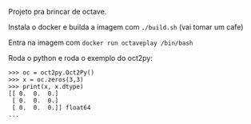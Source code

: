 Projeto pra brincar de octave.

Instala o docker e builda a imagem com `./build.sh` (vai tomar um cafe)

Entra na imagem com `docker run octaveplay /bin/bash`

Roda o python e roda o exemplo do oct2py:

```
>>> oc = oct2py.Oct2Py()
>>> x = oc.zeros(3,3)
>>> print(x, x.dtype)
[[ 0.  0.  0.]
 [ 0.  0.  0.]
 [ 0.  0.  0.]] float64
...
```